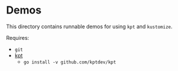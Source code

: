 # Demos

This directory contains runnable demos for using `kpt` and `kustomize`.

Requires:

- `git`
- [kpt](https://github.com/kptdev/kpt)
  - `go install -v github.com/kptdev/kpt`
